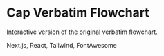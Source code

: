 # Cap Verbatim Flowchart

Interactive version of the original verbatim flowchart.

Next.js, React, Tailwind, FontAwesome
